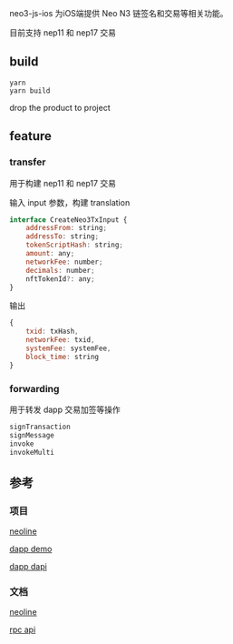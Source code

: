 neo3-js-ios 为iOS端提供 Neo N3 链签名和交易等相关功能。

目前支持 nep11 和 nep17 交易

## build
```
yarn
yarn build
```
drop the product to project

## feature

### transfer
用于构建 nep11 和 nep17 交易

输入 input 参数，构建 translation
```js
interface CreateNeo3TxInput {
    addressFrom: string;
    addressTo: string;
    tokenScriptHash: string;
    amount: any;
    networkFee: number;
    decimals: number;
    nftTokenId?: any;
}
```

输出

```js
{
    txid: txHash,
    networkFee: txid,
    systemFee: systemFee,
    block_time: string
}
```

### forwarding
用于转发 dapp 交易加签等操作
```js
signTransaction
signMessage
invoke
invokeMulti
```

## 参考
### 项目
[neoline](https://github.com/NeoNEXT/neoline)

[dapp demo](https://github.com/neo-ngd/neo-dapi-demo)

[dapp dapi](https://github.com/neo-ngd/neo-dapi-monorepo)

### 文档
[neoline](https://neoline.io/dapi/N3.html#startExample)

[rpc api](https://docs.neo.org/docs/zh-cn/reference/rpc/latest-version/api.html)